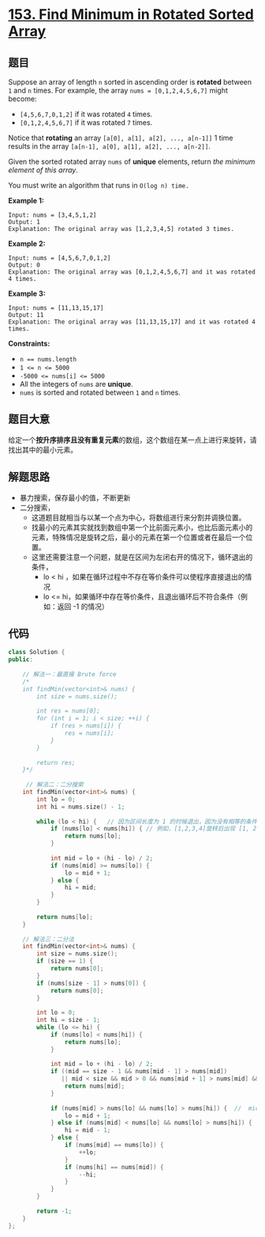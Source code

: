 # [153. Find Minimum in Rotated Sorted Array](https://leetcode.com/problems/find-minimum-in-rotated-sorted-array/)

## 题目

Suppose an array of length `n` sorted in ascending order is **rotated** between `1` and `n` times. For example, the array `nums = [0,1,2,4,5,6,7]` might become:

- `[4,5,6,7,0,1,2]` if it was rotated `4` times.
- `[0,1,2,4,5,6,7]` if it was rotated `7` times.

Notice that **rotating** an array `[a[0], a[1], a[2], ..., a[n-1]]` 1 time results in the array `[a[n-1], a[0], a[1], a[2], ..., a[n-2]]`.

Given the sorted rotated array `nums` of **unique** elements, return *the minimum element of this array*.

You must write an algorithm that runs in `O(log n) time.`

 

**Example 1:**

```
Input: nums = [3,4,5,1,2]
Output: 1
Explanation: The original array was [1,2,3,4,5] rotated 3 times.
```

**Example 2:**

```
Input: nums = [4,5,6,7,0,1,2]
Output: 0
Explanation: The original array was [0,1,2,4,5,6,7] and it was rotated 4 times.
```

**Example 3:**

```
Input: nums = [11,13,15,17]
Output: 11
Explanation: The original array was [11,13,15,17] and it was rotated 4 times. 
```

 

**Constraints:**

- `n == nums.length`
- `1 <= n <= 5000`
- `-5000 <= nums[i] <= 5000`
- All the integers of `nums` are **unique**.
- `nums` is sorted and rotated between `1` and `n` times.

## 题目大意

给定一个**按升序排序且没有重复元素**的数组，这个数组在某一点上进行来旋转，请找出其中的最小元素。

## 解题思路

* 暴力搜索，保存最小的值，不断更新
* 二分搜索，
  * 这道题目就相当与以某一个点为中心，将数组进行来分割并调换位置。
  * 找最小的元素其实就找到数组中第一个比前面元素小，也比后面元素小的元素，特殊情况是旋转之后，最小的元素在第一个位置或者在最后一个位置。
  * 这里还需要注意一个问题，就是在区间为左闭右开的情况下，循环退出的条件，
    * lo < hi ，如果在循环过程中不存在等价条件可以使程序直接退出的情况
    * lo <= hi，如果循环中存在等价条件，且退出循环后不符合条件（例如：返回 -1 的情况）

## 代码

````c++
class Solution {
public:
    
    // 解法一：最直接 Brute force
    /*
    int findMin(vector<int>& nums) {
        int size = nums.size();
        
        int res = nums[0];
        for (int i = 1; i < size; ++i) {
            if (res > nums[i]) {
                res = nums[i];
            }
        }
        
        return res;
    }*/
    
     // 解法二：二分搜索
    int findMin(vector<int>& nums) {
        int lo = 0;
        int hi = nums.size() - 1;   
        
        while (lo < hi) {   // 因为区间长度为 1 的时候退出，因为没有相等的条件可以判断出结果。
            if (nums[lo] < nums[hi]) { // 例如，[1,2,3,4]旋转后出现 [1, 2, 3, 4] 的特殊情况
                return nums[lo];
            }
            
            int mid = lo + (hi - lo) / 2;
            if (nums[mid] >= nums[lo]) {
                lo = mid + 1;
            } else {
                hi = mid;
            }
        }
        
        return nums[lo];
    }
    
    // 解法三：二分法
    int findMin(vector<int>& nums) {
        int size = nums.size();
        if (size == 1) {
            return nums[0];
        }
        if (nums[size - 1] > nums[0]) {
            return nums[0];
        }
        
        int lo = 0;
        int hi = size - 1;
        while (lo <= hi) {
            if (nums[lo] < nums[hi]) {
                return nums[lo];
            }
            
            int mid = lo + (hi - lo) / 2;
            if ((mid == size - 1 && nums[mid - 1] > nums[mid])
               || mid < size && mid > 0 && nums[mid + 1] > nums[mid] && nums[mid - 1] > nums[mid]) {
                return nums[mid];
            }
            
            if (nums[mid] > nums[lo] && nums[lo] > nums[hi]) {  //  mid 在数值大的一边
                lo = mid + 1;
            } else if (nums[mid] < nums[lo] && nums[lo] > nums[hi]) {   // mid 在数值小的一边
                hi = mid - 1;
            } else {
                if (nums[mid] == nums[lo]) {
                    ++lo;
                }
                if (nums[hi] == nums[mid]) {
                    --hi;
                }
            }
        }
        
        return -1;
    }
};
````

